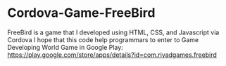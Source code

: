 # Cordova-Game-FreeBird
FreeBird is a game that I developed using HTML, CSS, and Javascript via Cordova 
I hope that this code help programmars to enter to Game Developing World
Game in Google Play:
https://play.google.com/store/apps/details?id=com.riyadgames.freebird
